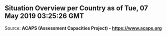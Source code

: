 ## Situation Overview per Country as of Tue, 07 May 2019 03:25:26 GMT

Source: **ACAPS (Assessment Capacities Project) - https://www.acaps.org**